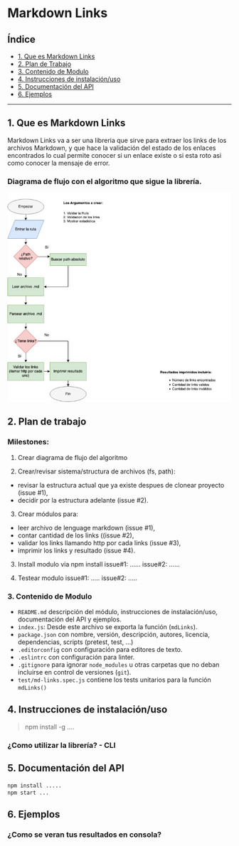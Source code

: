 # Markdown Links

## Índice

* [1. Que es Markdown Links](#1-que-es-markdown-links)
* [2. Plan de Trabajo](#2-plan-de-trabajo)
* [3. Contenido de Modulo](#3-contenido-de-modulo)
* [4. Instrucciones de instalación/uso](#4-instrucciones-de-instalacion/uso)
* [5. Documentación del API](#5-documentacion-del-api)
* [6. Ejemplos](#6-ejemplos)

***

## 1. Que es Markdown Links

Markdown Links va a ser una libreria que sirve para extraer los links de los archivos Markdown, y que hace la validación del estado de los enlaces encontrados lo cual permite conocer si un enlace existe o si esta roto asi como conocer la mensaje de error.

### Diagrama de flujo con el algoritmo que sigue la librería.

![Diagrama.flujo](images/MD-Links(1).jpg)

## 2. Plan de trabajo

### Milestones:

1. Crear diagrama de flujo del algoritmo

2. Crear/revisar sistema/structura de archivos (fs, path):  
  
  - revisar la estructura actual que ya existe despues de clonear proyecto (issue #1),
  - decidir por la estructura adelante (issue #2).

3. Crear módulos para:
- leer archivo de lenguage markdown (issue #1), 
- contar cantidad de los links ((issue #2),
- validar los links llamando http por cada links (issue #3),
- imprimir los links y resultado (issue #4).

3. Install modulo via npm install
  issue#1: ......
  issue#2: ......

4. Testear modulo
  issue#1: .....
  issue#2: .....


### 3. Contenido de Modulo

* `README.md` descripción del módulo, instrucciones de instalación/uso, documentación del API y ejemplos. 
* `index.js`: Desde este archivo se exporta la función (`mdLinks`).
* `package.json` con nombre, versión, descripción, autores, licencia,   dependencias, scripts (pretest, test, ...)
* `.editorconfig` con configuración para editores de texto. 
* `.eslintrc` con configuración para linter. 
* `.gitignore` para ignorar `node_modules` u otras carpetas que no deban incluirse en control de versiones (`git`).
* `test/md-links.spec.js` contiene los tests unitarios para la función
  `mdLinks()`

## 4. Instrucciones de instalación/uso

>npm install -g ....

### ¿Como utilizar la librería? - CLI


## 5. Documentación del API 

```
npm install .....
npm start ...
```

## 6. Ejemplos



  ### ¿Como se veran tus resultados en consola?



